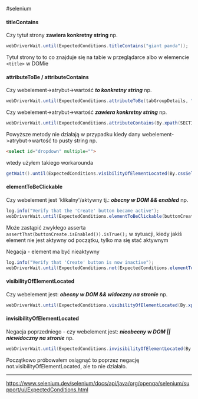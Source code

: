 #selenium 

#### titleContains
Czy tytuł strony **zawiera konkretny string** np.
```java
webDriverWait.until(ExpectedConditions.titleContains("giant panda"));
```
Tytuł strony to to co znajduje się na tabie w przeglądarce albo w elemencie `<title>` w DOMie

#### attributeToBe / attributeContains
Czy webelement->atrybut->wartość ***to konkretny string*** np.
```java
webDriverWait.until(ExpectedConditions.attributeToBe(tabGroupDetails, "aria-selected", "true"));
```

Czy webelement->atrybut->wartość ***zawiera konkretny string*** np.
```java
webDriverWait.until(ExpectedConditions.attributeContains(By.xpath(SECTION_TAG_PREVIEW_CONTENT_XPATH), "style", "rgb(109, 139, 184)"));
```

Powyższe metody nie działają w przypadku kiedy dany webelement->atrybut->wartość to pusty string np.
```html
<select id="dropdown" multiple="">
```
wtedy użyłem takiego workarounda
```java
getWait().until(ExpectedConditions.visibilityOfElementLocated(By.cssSelector("#dropdown[multiple]")));
```

#### elementToBeClickable
Czy webelement jest 'klikalny'/aktywny tj.: ***obecny w DOM && enabled*** np.
```java
log.info("Verify that the 'Create' button became active");
webDriverWait.until(ExpectedConditions.elementToBeClickable(buttonCreate));
```

Może zastąpić zwykłego asserta 
`assertThat(buttonCreate.isEnabled()).isTrue();`
w sytuacji, kiedy jakiś element nie jest aktywny od początku, tylko ma się stać aktywnym

Negacja - element ma być nieaktywny
```java
log.info("Verify that 'Create' button is now inactive");  
webDriverWait.until(ExpectedConditions.not(ExpectedConditions.elementToBeClickable(buttonCreate)));
```

#### visibilityOfElementLocated
Czy webelement jest: ***obecny w DOM && widoczny na stronie*** np.
```java
webDriverWait.until(ExpectedConditions.visibilityOfElementLocated(By.xpath(WINDOW_COLOR_SELECTION_XPATH)));
```

#### invisibilityOfElementLocated
Negacja poprzedniego - czy webelement jest: ***nieobecny w DOM || niewidoczny na stronie*** np.
```java
webDriverWait.until(ExpectedConditions.invisibilityOfElementLocated(By.xpath(WINDOW_COLOR_SELECTION_XPATH)));
```
Początkowo próbowałem osiągnąć to poprzez negację not.visibilityOfElementLocated, ale to nie działało.

---
https://www.selenium.dev/selenium/docs/api/java/org/openqa/selenium/support/ui/ExpectedConditions.html